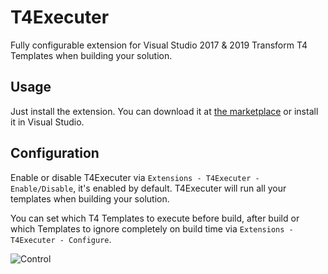 # T4Executer

Fully configurable extension for Visual Studio 2017 & 2019
Transform T4 Templates when building your solution. 

## Usage

Just install the extension. You can download it at [the marketplace](https://marketplace.visualstudio.com/items?itemName=TimMaes.ttexecuter) or install it in Visual Studio.

## Configuration

Enable or disable T4Executer via `Extensions - T4Executer - Enable/Disable`, it's enabled by default.
T4Executer will run all your templates when building your solution.

You can set which T4 Templates to execute before build, after build or which Templates to ignore completely on build time via `Extensions - T4Executer - Configure`.

![Control](https://i.ibb.co/PgW3zcK/Example-Menu.png)
